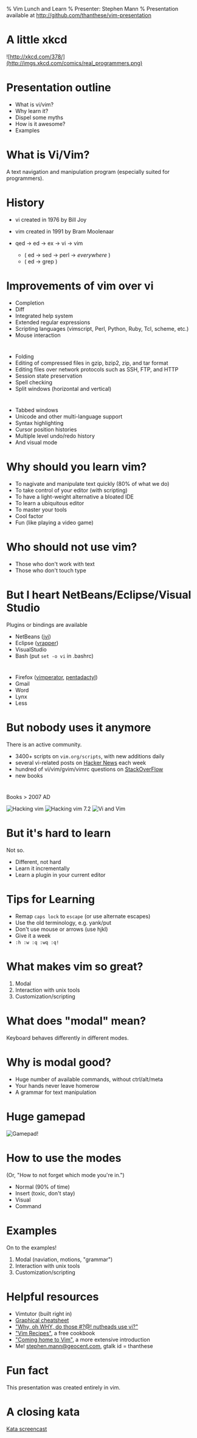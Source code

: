 % Vim Lunch and Learn
% Presenter: Stephen Mann
% Presentation available at http://github.com/thanthese/vim-presentation

# A little xkcd

![http://xkcd.com/378/](http://imgs.xkcd.com/comics/real_programmers.png)

# Presentation outline

- What is vi/vim?
- Why learn it?
- Dispel some myths
- How is it awesome?
- Examples

# What is Vi/Vim?

A text navigation and manipulation program (especially suited for programmers).

# History

- vi created in 1976 by Bill Joy
- vim created in 1991 by Bram Moolenaar
- qed -> ed -> ex -> vi -> vim

  - ( ed -> sed -> perl -> *everywhere* )
  - ( ed -> grep )

# Improvements of vim over vi

- Completion
- Diff
- Integrated help system
- Extended regular expressions
- Scripting languages (vimscript, Perl, Python, Ruby, Tcl, scheme, etc.)
- Mouse interaction

#

- Folding
- Editing of compressed files in gzip, bzip2, zip, and tar format
- Editing files over network protocols such as SSH, FTP, and HTTP
- Session state preservation
- Spell checking
- Split windows (horizontal and vertical)

#
- Tabbed windows
- Unicode and other multi-language support
- Syntax highlighting
- Cursor position histories
- Multiple level undo/redo history
- And visual mode

# Why should you learn vim?

- To nagivate and manipulate text quickly (80% of what we do)
- To take control of your editor (with scripting)
- To have a light-weight alternative a bloated IDE
- To learn a ubiquitous editor
- To master your tools
- Cool factor
- Fun (like playing a video game)

# Who should not use vim?

- Those who don't work with text
- Those who don't touch type

# But I heart NetBeans/Eclipse/Visual Studio

 Plugins or bindings are available

- NetBeans ([jvi](http://jvi.sourceforge.net/))
- Eclipse ([vrapper](http://vrapper.sourceforge.net/home/))
- VisualStudio
- Bash (put `set -o vi` in .bashrc)

#

- Firefox ([vimperator](http://vimperator.org/vimperator), [pentadactyl](http://dactyl.sourceforge.net/pentadactyl/index))
- Gmail
- Word
- Lynx
- Less

# But nobody uses it anymore

There is an active community.

- 3400+ scripts on `vim.org/scripts`, with new additions daily
- several vi-related posts on [Hacker News](news.ycombinator.com) each week
- hundred of vi/vim/gvim/vimrc questions on [StackOverFlow](http://stackoverflow.com/questions/tagged/vim)
- new books

#

Books > 2007 AD

![Hacking vim](http://ecx.images-amazon.com/images/I/41Snt3R6aIL._BO2,204,203,200_PIsitb-sticker-arrow-click,TopRight,35,-76_AA300_SH20_OU01_.jpg)
![Hacking vim 7.2](http://ecx.images-amazon.com/images/I/51lbsFGaSlL._BO2,204,203,200_PIsitb-sticker-arrow-click,TopRight,35,-76_AA300_SH20_OU01_.jpg)
![Vi and Vim](http://ecx.images-amazon.com/images/I/419Sm4ZRZ5L._BO2,204,203,200_PIsitb-sticker-arrow-click,TopRight,35,-76_AA300_SH20_OU01_.jpg)

# But it's hard to learn

Not so.

- Different, not hard
- Learn it incrementally
- Learn a plugin in your current editor

# Tips for Learning

- Remap `caps lock` to `escape` (or use alternate escapes)
- Use the old terminology, e.g. yank/put
- Don't use mouse or arrows (use hjkl)
- Give it a week
- `:h :w :q :wq :q!`

# What makes vim so great?

1. Modal
2. Interaction with unix tools
3. Customization/scripting

# What does "modal" mean?

Keyboard behaves differently in different modes.

# Why is modal good?

- Huge number of available commands, without ctrl/alt/meta
- Your hands never leave homerow
- A grammar for text manipulation

# Huge gamepad

![Gamepad!](http://www.viemu.com/vi-vim-cheat-sheet.gif "Gamepad!")

# How to use the modes

(Or, "How to not forget which mode you're in.")

- Normal (90% of time)
- Insert (toxic, don't stay)
- Visual
- Command

# Examples

On to the examples!

1. Modal (naviation, motions, "grammar")
2. Interaction with unix tools
3. Customization/scripting

# Helpful resources

- Vimtutor (built right in)
- [Graphical cheatsheet](http://www.viemu.com/vi-vim-cheat-sheet.gif)
- ["Why, oh WHY, do those #?@! nutheads use vi?"](http://www.viemu.com/a-why-vi-vim.html)
- ["Vim Recipes"](http://vim.runpaint.org/), a free cookbook
- ["Coming home to Vim"](http://stevelosh.com/blog/2010/09/coming-home-to-vim/), a more extensive introduction
- Me! [stephen.mann@geocent.com](mailto:stephen.mann@geocent.com), gtalk id = thanthese

# Fun fact

This presentation was created entirely in vim.

# A closing kata

[Kata screencast](http://vimeo.com/8569257)
